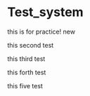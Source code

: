 # Test_system
this is  for practice!
new

this second test

this third test

this forth test

this five test
